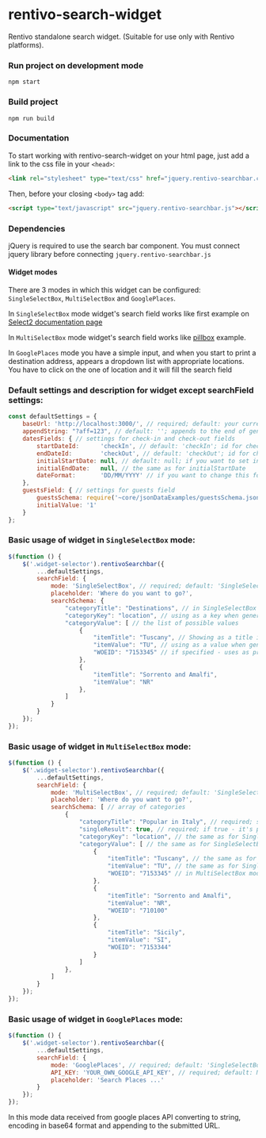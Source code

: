 # rentivo-search-widget
Rentivo standalone search widget. (Suitable for use only with Rentivo platforms). 


### Run project on development mode
```
npm start
```
### Build project
```
npm run build
```
### Documentation
To start working with rentivo-search-widget on your html page, just add a link to the css file in your `<head>`:
```html
<link rel="stylesheet" type="text/css" href="jquery.rentivo-searchbar.css"/>
```
Then, before your closing ```<body>``` tag add:

```html
<script type="text/javascript" src="jquery.rentivo-searchbar.js"></script>
```

### Dependencies

jQuery is required to use the search bar component. You must connect jquery library before connecting `jquery.rentivo-searchbar.js`

#### Widget modes
There are 3 modes in which this widget can be configured: `SingleSelectBox`, `MultiSelectBox` and `GooglePlaces`.

In `SingleSelectBox` mode widget's search field works like first example on [Select2 documentation page](https://select2.org/getting-started/basic-usage#single-select-boxes)

In `MultiSelectBox` mode widget's search field works like [pillbox](https://select2.org/getting-started/basic-usage#multi-select-boxes-pillbox) example.

In `GooglePlaces` mode you have a simple input, and when you start to print a destination address, appears a dropdown list with appropriate locations. You have to click on the one of location and it will fill the search field

### Default settings and description for widget except searchField settings:

```js
const defaultSettings = {
    baseUrl: 'http://localhost:3000/', // required; default: your current domain
    appendString: "?aff=123", // default: ''; appends to the end of generated url;
    datesFields: { // settings for check-in and check-out fields 
        startDateId:      'checkIn', // default: 'checkIn'; id for check-in field
        endDateId:        'checkOut', // default: 'checkOut'; id for check-in field
        initialStartDate: null, // default: null; if you want to set initial start date - set momentjs object with your date 
        initialEndDate:   null, // the same as for initialStartDate
        dateFormat:       'DD/MM/YYYY' // if you want to change this format - use formats for momentjs
    },
    guestsField: { // settings for guests field
        guestsSchema: require('~core/jsonDataExamples/guestsSchema.json'), // required; default: see schema in the folder '/source/core/jsonDataExamples'
        initialValue: '1'
    }
};
````
### Basic usage of widget in `SingleSelectBox` mode:

```js
$(function () {
    $('.widget-selector').rentivoSearchbar({
        ...defaultSettings,
        searchField: {
            mode: 'SingleSelectBox', // required; default: 'SingleSelectBox'
            placeholder: 'Where do you want to go?',
            searchSchema: {
                "categoryTitle": "Destinations", // in SingleSelectBox mode is useless. Left in case if will need to add a label for field or something like
                "categoryKey": "location", // using as a key when generating the link for redirecting; for example: http://localhost:3000/location:TU
                "categoryValue": [ // the list of possible values 
                    {
                        "itemTitle": "Tuscany", // Showing as a title in dropdown list of destinations
                        "itemValue": "TU", // using as a value when generating the link 
                        "WOEID": "7153345" // if specified - uses as prefix for generated part of url; For example: http://localhost:3000/7153345/location:TU
                    },
                    {
                        "itemTitle": "Sorrento and Amalfi",
                        "itemValue": "NR"
                    },
                ]
            }
        }
    });
});
```
### Basic usage of widget in `MultiSelectBox` mode:

```js
$(function () {
    $('.widget-selector').rentivoSearchbar({
        ...defaultSettings,
        searchField: {
            mode: 'MultiSelectBox', // required; default: 'SingleSelectBox'
            placeholder: 'Where do you want to go?',
            searchSchema: [ // array of categories
                {
                    "categoryTitle": "Popular in Italy", // required; separate groups in dwopdown list of field
                    "singleResult": true, // required; if true - it's possible to choose only one item in group
                    "categoryKey": "location", // the same as for SingleSelectBox
                    "categoryValue": [ // the same as for SingleSelectBox
                        {
                            "itemTitle": "Tuscany", // the same as for SingleSelectBox
                            "itemValue": "TU", // the same as for SingleSelectBox
                            "WOEID": "7153345" // in MultiSelectBox mode works only for "singleResult" group
                        },
                        {
                            "itemTitle": "Sorrento and Amalfi",
                            "itemValue": "NR",
                            "WOEID": "710100"
                        },
                        {
                            "itemTitle": "Sicily",
                            "itemValue": "SI",
                            "WOEID": "7153344"
                        }
                    ]
                },
            ]
        }
    });
});
```
### Basic usage of widget in `GooglePlaces` mode:

```js
$(function () {
    $('.widget-selector').rentivoSearchbar({
        ...defaultSettings,
        searchField: {
            mode: 'GooglePlaces', // required; default: 'SingleSelectBox'
            API_KEY: 'YOUR_OWN_GOOGLE_API_KEY', // required; default: N/A; needs to work with google places API
            placeholder: 'Search Places ...'
        }
    });
});
```

In this mode data received from google places API converting to string, encoding in base64 format and appending to the submitted URL.

